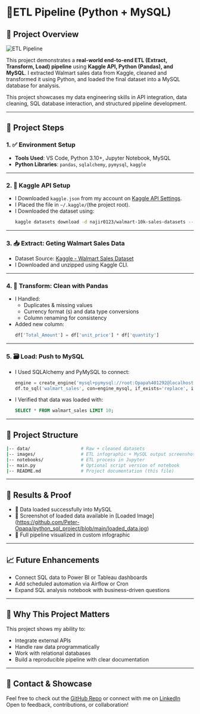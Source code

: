 # 🛒ETL Pipeline (Python + MySQL)

## 🚀 Project Overview

![ETL Pipeline](https://github.com/Peter-Opapa/python_sql_project/blob/main/ETL_pipeline_layout.png) 

This project demonstrates a **real-world end-to-end ETL (Extract, Transform, Load) pipeline** using **Kaggle API, Python (Pandas), and MySQL**. I extracted Walmart sales data from Kaggle, cleaned and transformed it using Python, and loaded the final dataset into a MySQL database for analysis.

This project showcases my data engineering skills in API integration, data cleaning, SQL database interaction, and structured pipeline development.

---

## 🧱 Project Steps

### 1. ✅ Environment Setup
- **Tools Used**: VS Code, Python 3.10+, Jupyter Notebook, MySQL
- **Python Libraries**: `pandas`, `sqlalchemy`, `pymysql`, `kaggle`

---

### 2. 🔐 Kaggle API Setup
- I Downloaded `kaggle.json` from my account on [Kaggle API Settings](https://www.kaggle.com).
- I Placed the file in `~/.kaggle/`(the project root).
- I Downloaded the dataset using:
  ```bash
  kaggle datasets download -d najir0123/walmart-10k-sales-datasets --unzip
  ```

---

### 3. 📥 Extract: Geting Walmart Sales Data
- Dataset Source: [Kaggle - Walmart Sales Dataset](https://www.kaggle.com/datasets/najir0123/walmart-10k-sales-datasets)
- I Downloaded and unzipped using Kaggle CLI.

---

### 4. 🧹 Transform: Clean with Pandas
- I Handled:
  - Duplicates & missing values
  - Currency format (`$`) and data type conversions
  - Column renaming for consistency
- Added new column:
  ```python
  df['Total_Amount'] = df['unit_price'] * df['quantity']
  ```

---

### 5. 🗃️ Load: Push to MySQL
- I Used SQLAlchemy and PyMySQL to connect:
  ```python
  engine = create_engine('mysql+pymysql://root:Opapa%401292@localhost:3306/walmart_db')
  df.to_sql('walmart_sales', con=engine_mysql, if_exists='replace', index=False)
  ```
- I Verified that data was loaded with:
  ```sql
  SELECT * FROM walmart_sales LIMIT 10;
  ```

---

## 📁 Project Structure

```bash
|-- data/                   # Raw + cleaned datasets
|-- images/                 # ETL infographic + MySQL output screenshot
|-- notebooks/              # ETL process in Jupyter
|-- main.py                 # Optional script version of notebook
|-- README.md               # Project documentation (this file)
```

---

## 📌 Results & Proof

- 💾 Data loaded successfully into MySQL
- 🧾 Screenshot of loaded data available in [Loaded Image] (https://github.com/Peter-Opapa/python_sql_project/blob/main/loaded_data.jpg)
- 🔄 Full pipeline visualized in custom infographic

---

## 📈 Future Enhancements

- Connect SQL data to Power BI or Tableau dashboards
- Add scheduled automation via Airflow or Cron
- Expand SQL analysis notebook with business-driven questions

---

## 💼 Why This Project Matters

This project shows my ability to:
- Integrate external APIs
- Handle raw data programmatically
- Work with relational databases
- Build a reproducible pipeline with clear documentation

---

## 🔗 Contact & Showcase

Feel free to check out the [GitHub Repo](#) or connect with me on [LinkedIn](#)  
Open to feedback, contributions, or collaboration!
